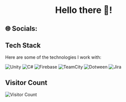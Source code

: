 
<h1 align= "center">Hello there 👋! </h1>



## 🌐 Socials:

## Tech Stack

Here are some of the technologies I work with:

![Unity](https://img.shields.io/badge/Unity-000000?style=for-the-badge&logo=unity&logoColor=white)
![C#](https://img.shields.io/badge/C%23-239120?style=for-the-badge&logo=c-sharp&logoColor=white)
![Firebase](https://img.shields.io/badge/Firebase-FFCA28?style=for-the-badge&logo=firebase&logoColor=black)
![TeamCity](https://img.shields.io/badge/TeamCity-000000?style=for-the-badge&logo=teamcity&logoColor=white)
![Dotween](https://img.shields.io/badge/-Dotween-green)
![Jira](https://img.shields.io/badge/jira-%230A0FFF.svg?style=for-the-badge&logo=jira&logoColor=white) 

## Visitor Count

![Visitor Count](https://profile-counter.glitch.me/{tugrultosun}/count.svg)
